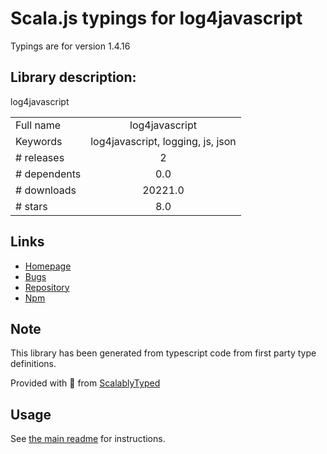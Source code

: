 
# Scala.js typings for log4javascript

Typings are for version 1.4.16

## Library description:
log4javascript

|                    |                 |
| ------------------ | :-------------: |
| Full name          | log4javascript |
| Keywords           | log4javascript, logging, js, json |
| # releases         | 2 |
| # dependents       | 0.0 |
| # downloads        | 20221.0 |
| # stars            | 8.0 |

## Links
- [Homepage](https://github.com/Ritzlgrmft/log4javascript#readme)
- [Bugs](https://github.com/Ritzlgrmft/log4javascript/issues)
- [Repository](https://github.com/Ritzlgrmft/log4javascript)
- [Npm](https://www.npmjs.com/package/log4javascript)
    


## Note
This library has been generated from typescript code from first party type definitions.

Provided with :purple_heart: from [ScalablyTyped](https://github.com/oyvindberg/ScalablyTyped)

## Usage
See [the main readme](../../readme.md) for instructions.


